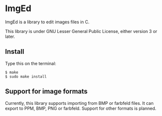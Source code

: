 # ImgEd

ImgEd is a library to edit images files in C.

This library is under GNU Lesser General Public License, either version 3
or later.

## Install

Type this on the terminal:

```
$ make
$ sudo make install
```

## Support for image formats

Currently, this library supports importing from BMP or farbfeld files.
It can export to PPM, BMP, PNG or farbfeld. Support for other formats is planned.

